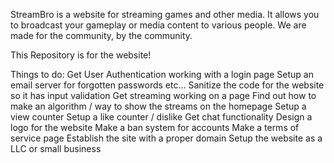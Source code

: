 StreamBro is a website for streaming games and other media. It allows you to broadcast your gameplay or media content to various people. We are made for the community, by the community.

This Repository is for the website!

Things to do:
Get User Authentication working with a login page
Setup an email server for forgotten passwords etc…
Sanitize the code for the website so it has input validation
Get streaming working on a page
Find out how to make an algorithm / way to show the streams on the homepage
Setup a view counter
Setup a like counter / dislike
Get chat functionality
Design a logo for the website
Make a ban system for accounts
Make a terms of service page
Establish the site with a proper domain
Setup the website as a LLC or small business
